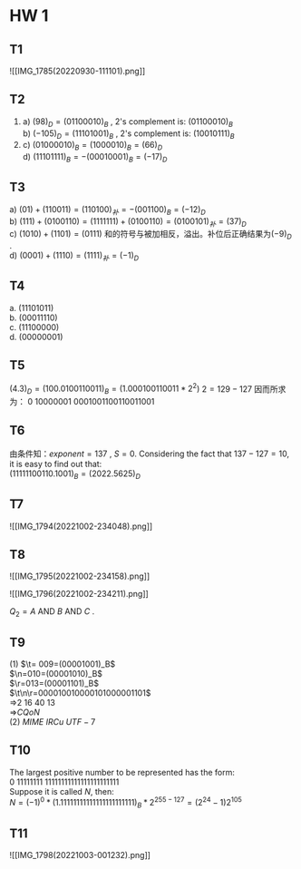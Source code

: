 # HW 1
## T1

![[IMG_1785(20220930-111101).png]]

## T2

1. a) $(98)_D = (01100010)_B$ , 2's complement is: $(01100010)_B$  
b) $(-105)_D = (11101001)_B$ , 2's complement is: $(10010111)_B$ 
2. c) $(01000010)_B = (1000010)_B = (66)_D$   
d) $(11101111)_B = -(00010001)_B = (-17)_D$ 

## T3

a) $(01)+(110011)=(110100)_补=-(001100)_B=(-12)_D$  
b) $(111)+(0100110)=(1111111)+(0100110)=(0100101)_补=(37)_D$  
c) $(1010)+(1101)=(0111)$ 和的符号与被加相反，溢出。补位后正确结果为$(-9)_D$ .  
d) $(0001)+(1110)=(1111)_补=(-1)_D$  

## T4 

a. $(11101011)$  
b. $(00011110)$  
c. $(11100000)$  
d. $(00000001)$  

## T5

$(4.3)_D=(100.0100110011)_B=(1.000100110011\ast2^2)$ 
$2=129-127$ 
因而所求为：
$0$ $10000001$ $0001001100110011001$ 

## T6

由条件知：$exponent=137$ , $S=0$. 
Considering the fact that $137-127=10$, it is easy to find out that:  
$(11111100110.1001)_B=(2022.5625)_D$

## T7

![[IMG_1794(20221002-234048).png]]

## T8

![[IMG_1795(20221002-234158).png]]

![[IMG_1796(20221002-234211).png]]

$Q_2=A$ AND $B$ AND $C$ . 

## T9

(1) $\t= 009=(00001001)_B$   
$\n=010=(00001010)_B$   
$\r=013=(00001101)_B$  
$\t\n\r=000010010000101000001101$  
=>$2$ $16$ $40$ $13$  
=>$CQoN$  
(2) $MIME$ $IRCu$ $UTF-7$  

## T10

The largest positive number to be represented has the form:  
$0$ $11111111$ $11111111111111111111111$   
Suppose it is called $N$, then:  
$N=(-1)^0\ast(1.11111111111111111111111)_B\ast2^{255-127}=(2^{24}-1)2^{105}$  

## T11

![[IMG_1798(20221003-001232).png]]



